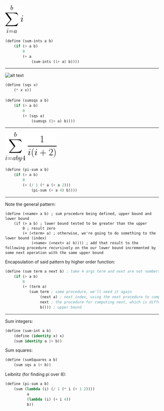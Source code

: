 ![alt text](gif.gif)
```lisp
(define (sum-ints a b)
    (if (> a b)
        0
        (+ a
            (sum-ints (1+ a) b))))
```
---
![alt text](gif(1).gif)
```lisp
(define (sqs x)
    (* x x))

(define (sumsqs a b)
    (if (> a b)
        0
        (+ (sqs a)
            (sumsqs (1+ a) b))))
```
---
![alt text](leibnitz.gif)
```lisp
(define (pi-sum a b)
    (if (> a b)
        0
        (+ (/ 1 (* a (+ a 2)))
            (pi-sum (+ a 4) b))))
```
---

Note the general pattern:

```
(define (<name> a b) ; sum procedure being defined, upper bound and lower bound
    (if (> a b) ; lower bound tested to be greater than the upper
        0 ; result zero
        (+ (<term> a) ; otherwise, we're going to do something to the lower bound (index)
            (<name> (<next> a) b)))) ; add that result to the following procedure recursively on the our lower bound incremented by some next operation with the same upper bound
```

Encapsulation of said pattern by higher order function:

```lisp
(define (sum term a next b) ; take 4 args term and next are not numbers, these are procedures
    (if (> a b)
        0
        (+ (term a)
           (sum term ; same procedure, we'll need it again
                (next a) ; next index, using the next procedure to computer it
                next ; the procedure for computing next, which is different from next index
                b)))) ; upper bound
```
---

Sum integers:

```lisp
(define (sum-int a b)
    (define (identity x) x)
    (sum identity a 1+ b))
```

Sum squares:

```lisp
(define (sumSquares a b)
    (sum sqs a 1+ b))
```

Leibnitz (for finding pi over 8):

```lisp
(define (pi-sum a b)
    (sum (lambda (i) (/ 1 (* i (+ 1 2))))
          a
          (lambda (i) (+ i 4))
          b))
```